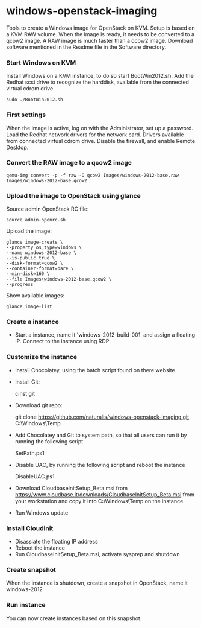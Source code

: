 windows-openstack-imaging
=========================

Tools to create a Windows image for OpenStack on KVM. Setup is based on a KVM RAW volume. When the image is ready, it needs to be converted to a qcow2 image. A RAW image is much faster than a qcow2 image. Download software mentioned in the Readme file in the Software directory.


###  Start Windows on KVM

Install Windows on a KVM instance, to do so start BootWin2012.sh. Add the Redhat scsi drive to recognize the harddisk, available from the connected virtual cdrom drive.

    sudo ./BootWin2012.sh


### First settings

When the image is active, log on with the Administrator, set up a password. Load the Redhat network drivers for the network card. Drivers available from connected virtual cdrom drive. Disable the firewall, and enable Remote Desktop.


### Convert the RAW image to a qcow2 image

    qemu-img convert -p -f raw -O qcow2 Images/windows-2012-base.raw Images/windows-2012-base.qcow2


### Upload the image to OpenStack using glance

Source admin OpenStack RC file:

    source admin-openrc.sh

Upload the image:

    glance image-create \
    --property os_type=windows \
    --name windows-2012-base \
    --is-public true \
    --disk-format=qcow2 \
    --container-format=bare \
    --min-disk=160 \
    --file Images\windows-2012-base.qcow2 \
    --progress

Show available images:

    glance image-list


### Create a instance

- Start a instance, name it 'windows-2012-build-001' and assign a floating IP. Connect to the instance using RDP


### Customize the instance

- Install Chocolatey, using the batch script found on there website
- Install Git:

    cinst git

- Download git repo:

    git clone https://github.com/naturalis/windows-openstack-imaging.git C:\Windows\Temp

- Add Chocolatey and Git to system path, so that all users can run it by running the following script

    SetPath.ps1

- Disable UAC, by running the following script and reboot the instance

    DisableUAC.ps1

- Download CloudbaseInitSetup_Beta.msi from https://www.cloudbase.it/downloads/CloudbaseInitSetup_Beta.msi from your workstation and copy it into C:\Windows\Temp on the instance
- Run Windows update


### Install Cloudinit

- Disassiate the floating IP address
- Reboot the instance
- Run CloudbaseInitSetup_Beta.msi, activate sysprep and shutdown


### Create snapshot

When the instance is shutdown, create a snapshot in OpenStack, name it windows-2012


### Run instance

You can now create instances based on this snapshot.
